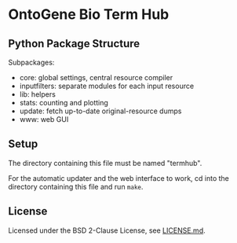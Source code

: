 # OntoGene Bio Term Hub

## Python Package Structure

Subpackages:
* core: global settings, central resource compiler
* inputfilters: separate modules for each input resource
* lib: helpers
* stats: counting and plotting
* update: fetch up-to-date original-resource dumps
* www: web GUI

## Setup

The directory containing this file must be named "termhub".

For the automatic updater and the web interface to work, cd into the directory containing this file and run `make`.

## License

Licensed under the BSD 2-Clause License, see [LICENSE.md](LICENSE.md).
